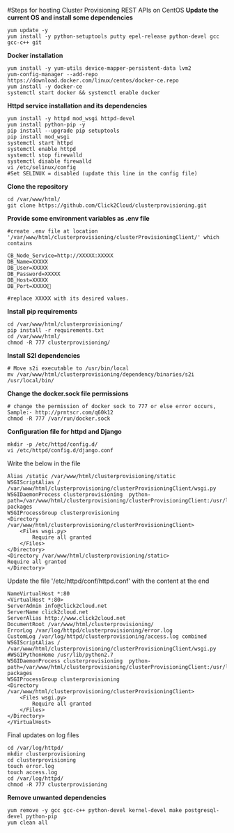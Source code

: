 #Steps for hosting Cluster Provisioning REST APIs on CentOS
**Update the current OS and install some dependencies**
```
yum update -y
yum install -y python-setuptools putty epel-release python-devel gcc gcc-c++ git
```
**Docker installation**
```
yum install -y yum-utils device-mapper-persistent-data lvm2
yum-config-manager --add-repo https://download.docker.com/linux/centos/docker-ce.repo
yum install -y docker-ce
systemctl start docker && systemctl enable docker
```
**Httpd service installation and its dependencies**
```
yum install -y httpd mod_wsgi httpd-devel
yum install python-pip -y
pip install --upgrade pip setuptools
pip install mod_wsgi
systemctl start httpd
systemctl enable httpd
systemctl stop firewalld
systemctl disable firewalld
vi /etc/selinux/config
#Set SELINUX = disabled (update this line in the config file)
```
**Clone the repository**
```
cd /var/www/html/
git clone https://github.com/Click2Cloud/clusterprovisioning.git
```
**Provide some environment variables as .env file**
```
#create .env file at location '/var/www/html/clusterprovisioning/clusterProvisioningClient/' which contains

CB_Node_Service=http://XXXXX:XXXXX
DB_Name=XXXXX
DB_User=XXXXX
DB_Password=XXXXX
DB_Host=XXXXX
DB_Port=XXXXX

#replace XXXXX with its desired values.
```
**Install pip requirements**
```
cd /var/www/html/clusterprovisioning/
pip install -r requirements.txt
cd /var/www/html/
chmod -R 777 clusterprovisioning/
```
**Install S2I dependencies**
```
# Move s2i executable to /usr/bin/local
mv /var/www/html/clusterprovisioning/dependency/binaries/s2i /usr/local/bin/
```
**Change the docker.sock file permissions**
```
# change the permission of docker sock to 777 or else error occurs, Sample:- http://prntscr.com/q60k12
chmod -R 777 /var/run/docker.sock
```
**Configuration file for httpd and Django**
```
mkdir -p /etc/httpd/config.d/
vi /etc/httpd/config.d/django.conf
```
Write the below in the file
```
Alias /static /var/www/html/clusterprovisioning/static
WSGIScriptAlias / /var/www/html/clusterprovisioning/clusterProvisioningClient/wsgi.py
WSGIDaemonProcess clusterprovisioning  python-path=/var/www/html/clusterprovisioning/clusterProvisioningClient:/usr/lib/python2.7/site-packages
WSGIProcessGroup clusterprovisioning
<Directory /var/www/html/clusterprovisioning/clusterProvisioningClient>
    <Files wsgi.py>
        Require all granted
    </Files>
</Directory>
<Directory /var/www/html/clusterprovisioning/static>
Require all granted
</Directory>
```
Update the file '/etc/httpd/conf/httpd.conf' with the content at the end
```
NameVirtualHost *:80
<VirtualHost *:80>
ServerAdmin info@click2cloud.net
ServerName click2cloud.net
ServerAlias http://www.click2cloud.net
DocumentRoot /var/www/html/clusterprovisioning/
ErrorLog /var/log/httpd/clusterprovisioning/error.log
CustomLog /var/log/httpd/clusterprovisioning/access.log combined
WSGIScriptAlias / /var/www/html/clusterprovisioning/clusterProvisioningClient/wsgi.py
#WSGIPythonHome /usr/lib/python2.7
WSGIDaemonProcess clusterprovisioning  python-path=/var/www/html/clusterprovisioning/clusterProvisioningClient:/usr/lib/python2.7/site-packages
WSGIProcessGroup clusterprovisioning
<Directory /var/www/html/clusterprovisioning/clusterProvisioningClient>
    <Files wsgi.py>
        Require all granted
    </Files>
</Directory>
</VirtualHost>
```
Final updates on log files
```
cd /var/log/httpd/
mkdir clusterprovisioning
cd clusterprovisioning
touch error.log
touch access.log
cd /var/log/httpd/
chmod -R 777 clusterprovisioning
```
**Remove unwanted dependencies**
```
yum remove -y gcc gcc-c++ python-devel kernel-devel make postgresql-devel python-pip 
yum clean all   
```